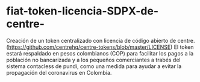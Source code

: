 # fiat-token-licencia-SDPX-de-centre-
Creación de un token centralizado con licencia de código abierto de centre.(https://github.com/centrehq/centre-tokens/blob/master/LICENSE)
El token estará respaldado en pesos colombianos (COP) para facilitar los pagos a la población no bancarizada y a los pequeños comerciantes 
a trabés del sistema contacless de pundi, como una medida para ayudar a evitar la propagación del coronavirus en Colombia.
